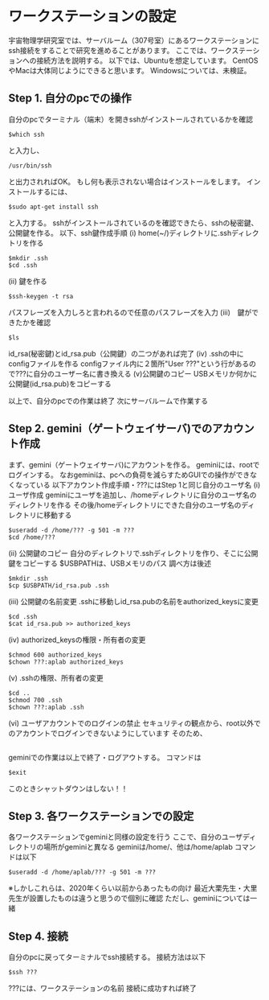# ワークステーションの設定
宇宙物理学研究室では、サーバルーム（307号室）にあるワークステーションにssh接続をすることで研究を進めることがあります。
ここでは、ワークステーションへの接続方法を説明する。
以下では、Ubuntuを想定しています。
CentOSやMacは大体同じようにできると思います。
Windowsについては、未検証。

## Step 1. 自分のpcでの操作
自分のpcでターミナル（端末）を開きsshがインストールされているかを確認
```
$which ssh
```
と入力し、
```
/usr/bin/ssh
```
と出力されればOK。
もし何も表示されない場合はインストールをします。
インストールするには、
```
$sudo apt-get install ssh
```
と入力する。
sshがインストールされているのを確認できたら、sshの秘密鍵、公開鍵を作る。
以下、ssh鍵作成手順
(i) home(~/)ディレクトリに.sshディレクトリを作る
```
$mkdir .ssh
$cd .ssh
```
(ii) 鍵を作る
```
$ssh-keygen -t rsa
```
パスフレーズを入力しろと言われるので任意のパスフレーズを入力
(iii)　鍵ができたかを確認
```
$ls
```
id_rsa(秘密鍵)とid_rsa.pub（公開鍵）の二つがあれば完了
(iv) .sshの中にconfigファイルを作る
configファイル内に２箇所"User ???"という行があるので???に自分のユーザー名に書き換える
(v)公開鍵のコピー
USBメモリか何かに公開鍵(id_rsa.pub)をコピーする

以上で、自分のpcでの作業は終了
次にサーバルームで作業する

## Step 2. gemini（ゲートウェイサーバ)でのアカウント作成
まず、gemini（ゲートウェイサーバ)にアカウントを作る。
geminiには、rootでログインする。
なおgeminiは、pcへの負荷を減らすためGUIでの操作ができなくなっている
以下アカウント作成手順・???にはStep 1と同じ自分のユーザ名
(i) ユーザ作成
geminiにユーザを追加し、/homeディレクトリに自分のユーザ名のディレクトリを作る
その後/homeディレクトリにできた自分のユーザ名のディレクトリに移動する
```
$useradd -d /home/??? -g 501 -m ???
$cd /home/???
```
(ii) 公開鍵のコピー
自分のディレクトリで.sshディレクトリを作り、そこに公開鍵をコピーする
$USBPATHは、USBメモリのパス
調べ方は後述
```
$mkdir .ssh
$cp $USBPATH/id_rsa.pub .ssh
```
(iii) 公開鍵の名前変更
.sshに移動しid_rsa.pubの名前をauthorized_keysに変更
```
$cd .ssh
$cat id_rsa.pub >> authorized_keys
```
(iv) authorized_keysの権限・所有者の変更
```
$chmod 600 authorized_keys
$chown ???:aplab authorized_keys
```
(v) .sshの権限、所有者の変更
```
$cd ..
$chmod 700 .ssh
$chown ???:aplab .ssh
```
(vi) ユーザアカウントでのログインの禁止
セキュリティの観点から、root以外でのアカウントでログインできないようにしています
そのため、
```

```

geminiでの作業は以上で終了・ログアウトする。
コマンドは
```
$exit
```
このときシャットダウンはしない！！

## Step 3. 各ワークステーションでの設定
各ワークステーションでgeminiと同様の設定を行う
ここで、自分のユーザディレクトリの場所がgeminiと異なる
geminiは/home/、他は/home/aplab
コマンドは以下
```
$useradd -d /home/aplab/??? -g 501 -m ???
```
※しかしこれらは、2020年くらい以前からあったもの向け
最近大栗先生・大里先生が設置したものは違うと思うので個別に確認
ただし、geminiについては一緒

## Step 4. 接続
自分のpcに戻ってターミナルでssh接続する。
接続方法は以下
```
$ssh ???
```
???には、ワークステーションの名前
接続に成功すれば終了

